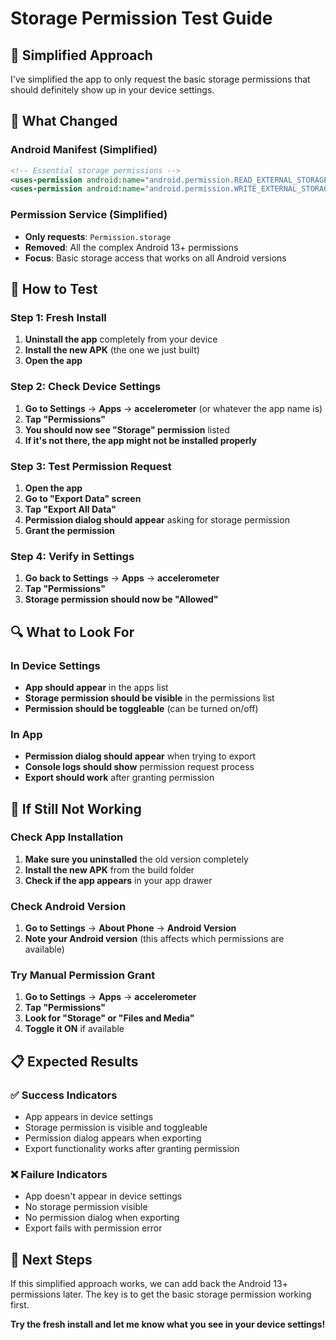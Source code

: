 # Storage Permission Test Guide

## 🎯 **Simplified Approach**

I've simplified the app to only request the basic storage permissions that should definitely show up in your device settings.

## 📱 **What Changed**

### **Android Manifest (Simplified)**
```xml
<!-- Essential storage permissions -->
<uses-permission android:name="android.permission.READ_EXTERNAL_STORAGE"/>
<uses-permission android:name="android.permission.WRITE_EXTERNAL_STORAGE"/>
```

### **Permission Service (Simplified)**
- **Only requests**: `Permission.storage`
- **Removed**: All the complex Android 13+ permissions
- **Focus**: Basic storage access that works on all Android versions

## 🚀 **How to Test**

### **Step 1: Fresh Install**
1. **Uninstall the app** completely from your device
2. **Install the new APK** (the one we just built)
3. **Open the app**

### **Step 2: Check Device Settings**
1. **Go to Settings** → **Apps** → **accelerometer** (or whatever the app name is)
2. **Tap "Permissions"**
3. **You should now see "Storage" permission** listed
4. **If it's not there, the app might not be installed properly**

### **Step 3: Test Permission Request**
1. **Open the app**
2. **Go to "Export Data" screen**
3. **Tap "Export All Data"**
4. **Permission dialog should appear** asking for storage permission
5. **Grant the permission**

### **Step 4: Verify in Settings**
1. **Go back to Settings** → **Apps** → **accelerometer**
2. **Tap "Permissions"**
3. **Storage permission should now be "Allowed"**

## 🔍 **What to Look For**

### **In Device Settings**
- **App should appear** in the apps list
- **Storage permission should be visible** in the permissions list
- **Permission should be toggleable** (can be turned on/off)

### **In App**
- **Permission dialog should appear** when trying to export
- **Console logs should show** permission request process
- **Export should work** after granting permission

## 🐛 **If Still Not Working**

### **Check App Installation**
1. **Make sure you uninstalled** the old version completely
2. **Install the new APK** from the build folder
3. **Check if the app appears** in your app drawer

### **Check Android Version**
1. **Go to Settings** → **About Phone** → **Android Version**
2. **Note your Android version** (this affects which permissions are available)

### **Try Manual Permission Grant**
1. **Go to Settings** → **Apps** → **accelerometer**
2. **Tap "Permissions"**
3. **Look for "Storage" or "Files and Media"**
4. **Toggle it ON** if available

## 📋 **Expected Results**

### **✅ Success Indicators**
- App appears in device settings
- Storage permission is visible and toggleable
- Permission dialog appears when exporting
- Export functionality works after granting permission

### **❌ Failure Indicators**
- App doesn't appear in device settings
- No storage permission visible
- No permission dialog when exporting
- Export fails with permission error

## 🔧 **Next Steps**

If this simplified approach works, we can add back the Android 13+ permissions later. The key is to get the basic storage permission working first.

**Try the fresh install and let me know what you see in your device settings!**


